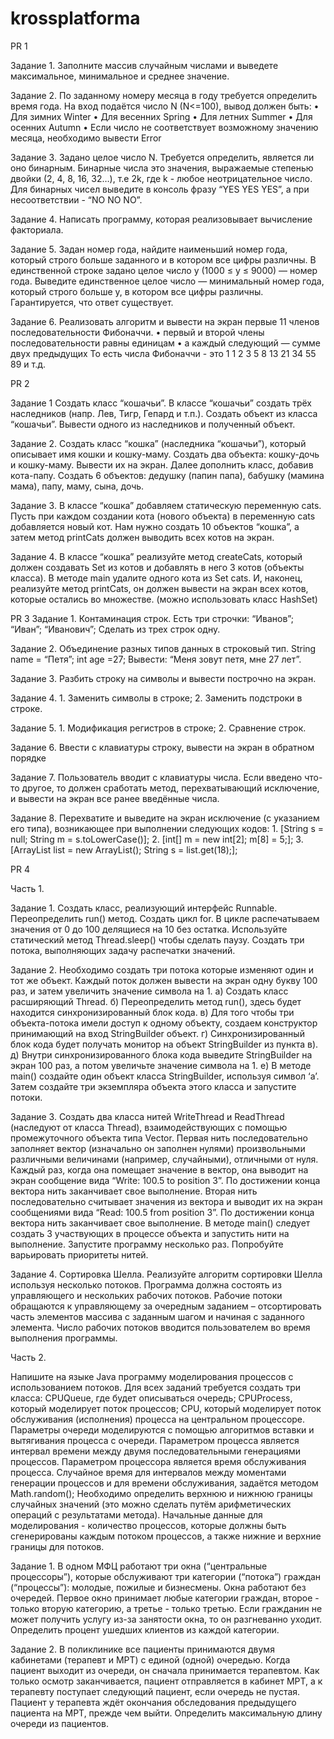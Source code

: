 # krossplatforma 
PR 1

  Задание 1.
      Заполните массив случайным числами и выведете максимальное, минимальное и среднее значение.
   
  Задание 2.
      По заданному номеру месяца в году требуется определить время года.
      На вход подаётся число N (N<=100), вывод должен быть:
      •	Для зимних Winter
      •	Для весенних Spring
      •	Для летних Summer
      •	Для осенних Autumn
      •	Если число не соответствует возможному значению месяца, необходимо вывести Error
   
  Задание 3.
      Задано целое число N. Требуется определить, является ли оно бинарным.
      Бинарные числа это значения, выражаемые степенью двойки (2, 4, 8, 16, 32…), т.е 2k, где k - любое неотрицательное число.
      Для бинарных чисел выведите в консоль фразу “YES YES YES”, а при несоответствии - “NO NO NO”.
  
 Задание 4.
     Написать программу, которая реализовывает вычисление факториала.
 
 Задание 5.
      Задан номер года, найдите наименьший номер года, который строго больше заданного и в котором все цифры различны.
      В единственной строке задано целое число y (1000 ≤ y ≤ 9000) — номер года.
      Выведите единственное целое число — минимальный номер года, который строго больше y, в котором все цифры различны. Гарантируется, что ответ существует.
  
  Задание 6.
      Реализовать алгоритм и вывести на экран первые 11 членов последовательности Фибоначчи.
      •	первый и второй члены последовательности равны единицам
      •	а каждый следующий — сумме двух предыдущих
      То есть числа Фибоначчи - это 1  1  2  3  5  8  13  21  34  55  89  и т.д.
      
PR 2

  Задание 1
      Создать класс “кошачьи”. В классе “кошачьи” создать трёх наследников (напр. Лев, Тигр, Гепард и т.п.).
      Создать объект из класса “кошачьи”. Вывести одного из наследников и полученный объект.

   Задание 2.
      Создать класс “кошка” (наследника “кошачьи”), который описывает имя кошки и кошку-маму. Создать два объекта: кошку-дочь и кошку-маму. Вывести их на экран.
      Далее дополнить класс, добавив кота-папу. Создать 6 объектов: дедушку (папин папа), бабушку (мамина мама), папу, маму, сына, дочь.        
   
   Задание 3.
      В классе “кошка” добавляем статическую переменную cats. Пусть при каждом создании кота (нового объекта) в переменную cats добавляется новый кот. Нам нужно создать 10         объектов “кошка”, а затем метод printCats должен выводить всех котов на экран.
   
   Задание 4.
      В классе “кошка” реализуйте метод createCats, который должен создавать Set из котов и добавлять в него 3 котов (объекты класса). В методе main удалите одного кота из         Set cats. И, наконец, реализуйте метод printCats, он должен вывести на экран всех котов, которые остались во множестве.
      (можно использовать класс HashSet)
 
 PR 3
  Задание 1.
      Контаминация строк. Есть три строчки:
      “Иванов”;
      “Иван”;
      “Иванович”;
      Сделать из трех строк одну.
      
  Задание 2.
      Объединение разных типов данных в строковый тип.
      String name = “Петя”;
      int age =27;
      Вывести: “Меня зовут петя, мне 27 лет”.
 
 Задание 3.
      Разбить строку на символы и вывести построчно на экран.

  Задание 4.
      1.	Заменить символы в строке;
      2.	Заменить подстроки в строке.
  
  Задание 5.
      1.	Модификация регистров в строке;
      2.	Сравнение строк.
  
  Задание 6.
      Ввести с клавиатуры строку, вывести на экран в обратном порядке

  Задание 7.
      Пользователь вводит с клавиатуры числа. Если введено что-то другое, то должен сработать метод, перехватывающий исключение, и вывести на экран все ранее введённые числа.

  Задание 8.
      Перехватите и выведите на экран исключение (с указанием его типа), возникающее при выполнении следующих кодов:
      1.	[String s = null; String m = s.toLowerCase()];
      2.	[int[] m = new int[2]; m[8] = 5;];
      3.	[ArrayList<String> list = new ArrayList<String>(); String s = list.get(18);];

PR 4

Часть 1.

  Задание 1.
  Создать класс, реализующий интерфейс Runnable. Переопределить run() метод. Создать цикл for. В цикле распечатываем значения от 0 до 100 делящиеся на 10 без остатка. Используйте статический метод Thread.sleep() чтобы сделать паузу. Создать три потока, выполняющих задачу распечатки значений.

  Задание 2.
  Необходимо создать три потока которые изменяют один и тот же объект. Каждый поток должен вывести на экран одну букву 100 раз, и затем увеличить значение символа на 1.
  a) Создать класс расширяющий Thread. 
  б) Переопределить метод run(), здесь будет находится синхронизированный блок кода. 
  в) Для того чтобы три объекта-потока имели доступ к одному объекту, создаем конструктор принимающий на вход StringBuilder объект. 
  г) Синхронизированный блок кода будет получать монитор на объект StringBuilder из пункта в). 
  д) Внутри синхронизированного блока кода выведите StringBuilder на экран 100 раз, а потом увеличьте значение символа на 1. 
  е) В методе main() создайте один объект класса StringBuilder, используя символ ‘a’. Затем создайте три экземпляра объекта этого класса и запустите потоки. 

  Задание 3.
      Создать два класса нитей WriteThread и ReadThread (наследуют от класса Thread), взаимодействующих с помощью промежуточного объекта типа Vector. 
      Первая нить последовательно заполняет вектор (изначально он заполнен нулями) произвольными различными величинами (например, случайными), отличными от нуля. Каждый раз,       когда она помещает значение в вектор, она выводит на экран сообщение вида “Write: 100.5 to position 3”. По достижении конца вектора нить заканчивает свое выполнение. 
      Вторая нить последовательно считывает значения из вектора и выводит их на экран сообщениями вида “Read: 100.5 from position 3”. По достижении конца вектора нить               заканчивает   свое выполнение. 
      В методе main() следует создать 3 участвующих в процессе объекта и запустить нити на выполнение. Запустите программу несколько раз. Попробуйте варьировать приоритеты         нитей.

  Задание 4.
      Сортировка Шелла. Реализуйте алгоритм сортировки Шелла используя несколько потоков. Программа должна состоять из управляющего и нескольких рабочих потоков. 
      Рабочие потоки обращаются к управляющему за очередным заданием – отсортировать часть элементов массива с заданным шагом и начиная с заданного элемента. 
      Число рабочих потоков вводится пользователем во время выполнения программы.

Часть 2.

Напишите на языке Java программу моделирования процессов с использованием потоков.
 Для всех заданий требуется создать три класса:
CPUQueue, где будет описываться очередь;
CPUProcess, который моделирует поток процессов;
CPU, который моделирует поток обслуживания (исполнения) процесса на центральном процессоре.
 Параметры очереди моделируются с помощью алгоритмов вставки и вытягивания процесса с очереди. Параметром процесса является интервал времени между двумя последовательными генерациями процессов. Параметром процессора является время обслуживания процесса.
Случайное время для интервалов между моментами генерации процессов и для времени обслуживания, задаётся методом Math.random();
Необходимо определить верхнюю и нижнюю границы случайных значений (это можно сделать путём арифметических операций с результатами метода). 
Начальные данные для моделирования - количество процессов, которые должны быть сгенерированы каждым потоком процессов, а также нижние и верхние границы для потоков.

   Задание 1.
      В одном МФЦ работают три окна (“центральные процессоры”), которые обслуживают три категории (“потока”) граждан (“процессы”): молодые, пожилые и бизнесмены. Окна               работают без очередей. 
      Первое окно принимает любые категории граждан, второе - только вторую категорию, а третье - только третью. 
      Если гражданин не может получить услугу из-за занятости окна, то он разгневанно уходит. Определить процент ушедших клиентов из каждой категории.
 
  Задание 2.
     В поликлинике все пациенты принимаются двумя кабинетами (терапевт и МРТ) с единой (одной) очередью. 
    Когда пациент выходит из очереди, он сначала принимается терапевтом. Как только осмотр заканчивается, пациент отправляется в кабинет МРТ, а к терапевту поступает             следующий пациент, если очередь не пустая. 
    Пациент у терапевта ждёт окончания обследования предыдущего пациента на МРТ, прежде чем выйти.
    Определить максимальную длину очереди из пациентов.

     
